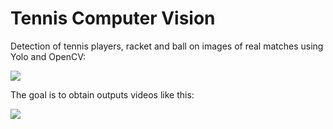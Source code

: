 # Tennis Computer Vision

Detection of tennis players, racket and ball on images of real matches using Yolo and OpenCV:

![](https://github.com/Adib-Habbou/tennis-detection-yolo/blob/main/output%20images/detection5.png)

The goal is to obtain outputs videos like this:

![](https://github.com/ArtLabss/tennis-tracking/blob/06179bdd29d4424f5e19e5600802f853aaa86f22/VideoOutput/monteCarlo_output.gif)
